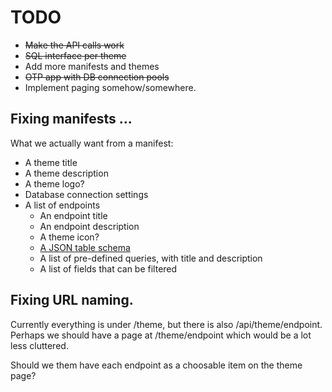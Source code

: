 # TODO

* ~~Make the API calls work~~
* ~~SQL interface per theme~~
* Add more manifests and themes
* ~~OTP app with DB connection pools~~
* Implement paging somehow/somewhere.



## Fixing manifests ...


What we actually want from a manifest:

* A theme title 
* A theme description
* A theme logo?
* Database connection settings
* A list of endpoints
	* An endpoint title 
	* An endpoint description
	* A theme icon?
	* [A JSON table schema](http://dataprotocols.org/json-table-schema/)
	* A list of pre-defined queries, with title and description
	* A list of fields that can be filtered

	
## Fixing URL naming.

Currently everything is under /theme, but there is also /api/theme/endpoint.  Perhaps we should have a page at /theme/endpoint which would be a lot less cluttered.

Should we them have each endpoint as a choosable item on the theme page?